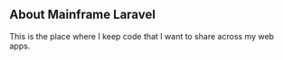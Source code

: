 ## About Mainframe Laravel

This is the place where I keep code that I want to share across my web apps.